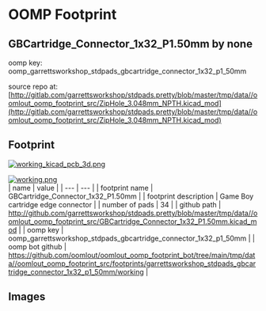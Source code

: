 # OOMP Footprint  
## GBCartridge_Connector_1x32_P1.50mm  by none  
  
oomp key: oomp_garrettsworkshop_stdpads_gbcartridge_connector_1x32_p1_50mm  
  
source repo at: [http://gitlab.com/garrettsworkshop/stdpads.pretty/blob/master/tmp/data//oomlout_oomp_footprint_src/ZipHole_3.048mm_NPTH.kicad_mod](http://gitlab.com/garrettsworkshop/stdpads.pretty/blob/master/tmp/data//oomlout_oomp_footprint_src/ZipHole_3.048mm_NPTH.kicad_mod)  
## Footprint  
  
[![working_kicad_pcb_3d.png](working_kicad_pcb_3d_600.png)](working_kicad_pcb_3d.png)  
  
[![working.png](working_600.png)](working.png)  
| name | value | 
| --- | --- | 
| footprint name | GBCartridge_Connector_1x32_P1.50mm | 
| footprint description | Game Boy cartridge edge connector | 
| number of pads | 34 | 
| github path | http://github.com/garrettsworkshop/stdpads.pretty/blob/master/tmp/data//oomlout_oomp_footprint_src/GBCartridge_Connector_1x32_P1.50mm.kicad_mod | 
| oomp key | oomp_garrettsworkshop_stdpads_gbcartridge_connector_1x32_p1_50mm | 
| oomp bot github | https://github.com/oomlout/oomlout_oomp_footprint_bot/tree/main/tmp/data//oomlout_oomp_footprint_src/footprints/garrettsworkshop_stdpads_gbcartridge_connector_1x32_p1_50mm/working | 
## Images  
